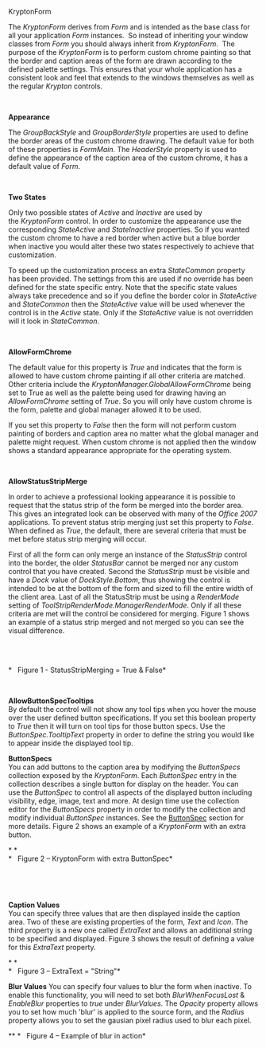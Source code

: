 KryptonForm

The *KryptonForm* derives from *Form* and is intended as the base class for all
your application *Form* instances.  So instead of inheriting your window classes
from *Form* you should always inherit from *KryptonForm*.  The purpose of the
*KryptonForm* is to perform custom chrome painting so that the border and
caption areas of the form are drawn according to the defined palette settings.
This ensures that your whole application has a consistent look and feel that
extends to the windows themselves as well as the regular *Krypton* controls.

 

**Appearance** 

The *GroupBackStyle* and *GroupBorderStyle* properties are used to define the
border areas of the custom chrome drawing. The default value for both of these
properties is *FormMain.* The *HeaderStyle* property is used to define the
appearance of the caption area of the custom chrome, it has a default value of
*Form*.

 

**Two States** 

Only two possible states of *Active* and *Inactive* are used by
the *KryptonForm* control. In order to customize the appearance use the
corresponding *StateActive* and *StateInactive* properties. So if you wanted the
custom chrome to have a red border when active but a blue border when inactive
you would alter these two states respectively to achieve that customization.

To speed up the customization process an extra *StateCommon* property has been
provided. The settings from this are used if no override has been defined for
the state specific entry. Note that the specific state values always take
precedence and so if you define the border color in *StateActive* and
*StateCommon* then the *StateActive* value will be used whenever the control is
in the *Active* state. Only if the *StateActive* value is not overridden will it
look in *StateCommon*.

 

**AllowFormChrome**

The default value for this property is *True* and indicates that the form is
allowed to have custom chrome painting if all other criteria are matched. Other
criteria include the *KryptonManager.GlobalAllowFormChrome* being set to True as
well as the palette being used for drawing having an *AllowFormChrome* setting
of *True*. So you will only have custom chrome is the form, palette and global
manager allowed it to be used.

If you set this property to *False* then the form will not perform custom
painting of borders and caption area no matter what the global manager and
palette might request. When custom chrome is not applied then the window shows a
standard appearance appropriate for the operating system.

 

**AllowStatusStripMerge**

In order to achieve a professional looking appearance it is possible to request
that the status strip of the form be merged into the border area. This gives an
integrated look can be observed with many of the *Office 2007* applications. To
prevent status strip merging just set this property to *False*. When defined as
*True*, the default, there are several criteria that must be met before status
strip merging will occur.

First of all the form can only merge an instance of the *StatusStrip* control
into the border, the older *StatusBar* cannot be merged nor any custom control
that you have created. Second the *StatusStrip* must be visible and have
a *Dock* value of *DockStyle.Bottom*, thus showing the control is intended to be
at the bottom of the form and sized to fill the entire width of the client area.
Last of all the StatusStrip must be using a *RenderMode* setting of
*ToolStripRenderMode.ManagerRenderMode*. Only if all these criteria are met will
the control be considered for merging. Figure 1 shows an example of a status
strip merged and not merged so you can see the visual difference.

 

   
*   Figure 1 - StatusStripMerging = True & False*

 

**AllowButtonSpecTooltips**  
By default the control will not show any tool tips when you hover the mouse over
the user defined button specifications. If you set this boolean property to
*True* then it will turn on tool tips for those button specs. Use the
*ButtonSpec.TooltipText* property in order to define the string you would like
to appear inside the displayed tool tip.  
  
**ButtonSpecs**  
You can add buttons to the caption area by modifying the *ButtonSpecs*
collection exposed by the *KryptonForm*. Each *ButtonSpec* entry in the
collection describes a single button for display on the header. You can use the
*ButtonSpec* to control all aspects of the displayed button including
visibility, edge, image, text and more. At design time use the collection editor
for the *ButtonSpecs* property in order to modify the collection and modify
individual *ButtonSpec* instances. See the [ButtonSpec](buttonspec.md) section for
more details. Figure 2 shows an example of a *KryptonForm* with an extra button.

* *  
*   Figure 2 – KryptonForm with extra ButtonSpec*

 

 

**Caption Values**  
You can specify three values that are then displayed inside the caption
area. Two of these are existing properties of the form, *Text* and *Icon*. The
third property is a new one called *ExtraText* and allows an additional string
to be specified and displayed. Figure 3 shows the result of defining a value for
this *ExtraText* property.  
  
* *  
*   Figure 3 – ExtraText = "String"*

**Blur Values**
You can specify four values to blur the form when inactive. To enable this functionality,
you will need to set both *BlurWhenFocusLost* & *EnableBlur* properties to *true* under
*BlurValues*. The *Opacity* property allows you to set how much 'blur' is applied to the
source form, and the *Radius* property allows you to set the gausian pixel radius used
to blur each pixel.

**
*   Figure 4 – Example of blur in action*